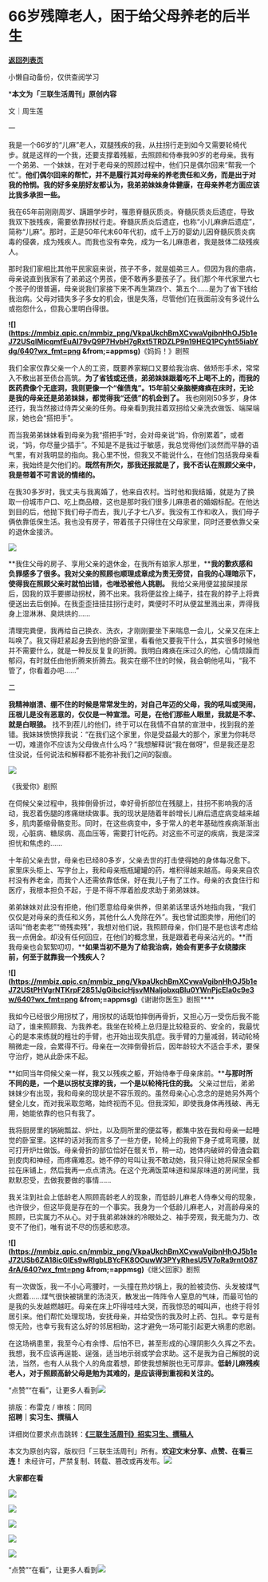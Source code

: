 # 66岁残障老人，困于给父母养老的后半生

[**返回列表页**](/gzh/三联生活周刊)

小懒自动备份，仅供查阅学习

***本文为「三联生活周刊」原创内容**

文｜周生莲

一

我是一个66岁的“儿麻”老人，双腿残疾的我，从拄拐行走到如今又需要轮椅代步。就是这样的一个我，还要支撑着残躯，去照顾和侍奉我90岁的老母亲。我有一个弟弟、一个妹妹，在对于老母亲的照顾过程中，他们只是偶尔回来“帮我一个忙”。**他们偶尔回来的帮忙，并不是履行其对母亲的养老责任和义务，而是出于对我的怜悯。我的好多亲朋好友都认为，我弟弟妹妹身体健康，在母亲养老方面应该比我多承担一些。**

我在65年前刚刚周岁、蹒跚学步时，罹患脊髓灰质炎。脊髓灰质炎后遗症，导致我双下肢残疾，需要依靠拐杖行走。脊髓灰质炎后遗症，也称“小儿麻痹后遗症”，简称“儿麻”。那时，正是50年代末60年代初，成千上万的婴幼儿因脊髓灰质炎病毒的侵袭，成为残疾人。而我也没有幸免，成为一名儿麻患者，我是肢体二级残疾人。

那时我们家相比其他平民家庭来说，孩子不多，就是姐弟三人。但因为我的患病，母亲说直到我家有了弟弟这个男孩，便不敢再多要孩子了。我们那个年代家里六七个孩子的很普遍，母亲说我们家接下来不再生第四个、第五个……是为了省下钱给我治病。父母对错失多子多女的机会，很是失落，尽管他们在我面前没有多说什么或抱怨什么，但我心里明白得很。

**![](https://mmbiz.qpic.cn/mmbiz_png/VkpaUkchBmXCvwaVgibnHhOJ5b1eJ72USqlMicqmfEuAI79vQ9P7HvbH7gRxt5TRDZLP9n19HEQ1PCyht55iabYdg/640?wx_fmt=png
&from;=appmsg)**《妈妈！》剧照

我们全家仅靠父亲一个人的工资，既要养家糊口又要给我治病、做矫形手术，常常入不敷出甚至债台高筑。**为了省钱或还债，弟弟妹妹跟着吃不上喝不上的，而我的医药费像个无底洞，我则更像一个“催债鬼”。15年前父亲脑梗瘫痪在床时，无论是我的母亲还是弟弟妹妹，都觉得我“还债”的机会到了。**
我也刚刚50多岁，身体还行，我当然接过侍弄父亲的任务。母亲看到我拄着双拐给父亲洗衣做饭、端屎端尿，她也会“搭把手”。

而当我弟弟妹妹看到母亲为我“搭把手”时，会对母亲说“妈，你别累着”，或者说，“妈，你尽量少插手”。不知是不是我过于敏感，我总觉得他们淡然而平静的语气里，有对我明显的指向。我心里不悦，但我又不能说什么，在他们包括我母亲看来，我始终是欠他们的。**既然有所欠，那我还报就是了，我不否认在照顾父亲中，我是带着不可言说的情绪的。**

在我30多岁时，我丈夫与我离婚了，他来自农村。当时他和我结婚，就是为了换取一份城市户口、吃上商品粮，这也是那时我们很多儿麻患者的婚姻标配。在他达到目的后，他抛下我们母子而去，我儿子才七八岁。我没有工作和收入，我们母子俩依靠低保生活。我也没有房子，带着孩子只得住在父母家里，同时还要依靠父亲的退休金接济。

![](https://mmbiz.qpic.cn/mmbiz_png/c2Sib3Mp7pON2icPvaL0zFqgnYYKQ3R0XZuU44O4lM0wazkT6T4xDzhn2RH1FPj0e0ekv5sExhTprW9xOibVQ0wjQ/640?wx_fmt=png&from;=appmsg)

**我住父母的房子、享用父亲的退休金，在我所有娘家人那里，****我的歉疚感和负罪感多了很多。我对父亲的照顾也顺理成章成为责无旁贷，自我的心理暗示下，使得我在照顾父亲时就怕出错，也唯恐被他人挑剔。**
我给父亲用便盆接屎接尿后，因我的双手要挪动拐杖，腾不出来。我将便盆拴上绳子，挂在我的脖子上将粪便送出去后倒掉。在我歪歪扭扭拄拐行走时，粪便时不时从便盆里溅出来，弄得我身上湿淋淋、臭烘烘的……

清理完粪便，我再给自己换衣、洗衣，才刚刚要坐下来喘息一会儿，父亲又在床上叫唤了。我又得赶紧起身去到他的卧室里，看看他又要我干什么，其实很多时候他并不需要什么，就是一种反反复复的折腾。我明白瘫痪在床过久的他，心情烦躁而郁闷，有时就任由他折腾来折腾去。我实在绷不住的时候，我会朝他吼叫，“我不管了，你看着办吧……”

二

**我精神崩溃、绷不住的时候是常常发生的，对自己年迈的父母，我的吼叫或哭闹，压根儿是没有恶意的，仅仅是一种宣泄。可是，在他们那些人眼里，我就是不孝、就是白眼狼。**
找不到茬儿的他们，终于可以在我情不自禁的宣泄中，找到我的差错。我妹妹愤愤㨃我说：“在我们这个家里，你是受益最大的那个，家里为你耗尽一切，难道你不应该为父母做点什么吗？”我想解释说“我在做呀”，但是我还是忍住没说，任何说法和解释都不能弥补我们之间的裂痕。

![](https://mmbiz.qpic.cn/mmbiz_jpg/c2Sib3Mp7pON2icPvaL0zFqgnYYKQ3R0XZL0iaWH6AvkDUYtbsJyxHmRtibUAhaYfjC8ZJeDibABt0HYpblxXU3RNNw/640?wx_fmt=jpeg&from;=appmsg)

《我爱你》剧照

在伺候父亲过程中，我摔倒骨折过，幸好骨折部位在残腿上，拄拐不影响我的活动，我忍着伤腿的疼痛继续做事。我的现状是随着年龄增长儿麻后遗症病变越来越多，肌肉萎缩骨骼变形。同时，在这些病变中，多于常人的老年基础性疾病渐渐出现，心脏病、糖尿病、高血压等，需要打针吃药。对这些不可逆的疾病，我是深深担忧和焦虑的……

十年前父亲去世，母亲也已经80多岁，父亲去世的打击使得她的身体每况愈下。家里床头柜上、写字台上，我和母亲瓶瓶罐罐的药，堆积得越来越高。母亲来自农村没有养老金，而我个人还需依靠低保，好在我儿子有了工作。母亲的衣食住行和医疗，我根本担负不起，于是不得不厚着脸皮求助于弟弟妹妹。

弟弟妹妹对此没有拒绝，他们愿意给母亲供养，但弟弟话里话外地指向我，“我们仅仅是对母亲的责任和义务，其他什么人免除在外”。我也曾试图卖惨，用他们的话叫“倚老卖老”“倚残卖残”，我想对他们说，我照顾母亲，你们是不是也该考虑给我一点佣金。却没有任何回应，在他们的概念里，我是跟着老母亲沾光的。**而我母亲也会絮絮叨叨，****如果当初不是为了给我治病，她会有更多子女绕膝床前，何至于就靠我一个残疾人？**

****![](https://mmbiz.qpic.cn/mmbiz_png/VkpaUkchBmXCvwaVgibnHhOJ5b1eJ72UStPHVgrNTKrpF2851JgGibcicHjsvMNaljobxqBlu0YWnPjcEIa0c9e3w/640?wx_fmt=png
&from;=appmsg)****《谢谢你医生》剧照****

我如今已经很少用拐杖了，用拐杖的话既怕摔倒再骨折，又担心万一受伤后我不能动了，谁来照顾我、为我养老。我坐在轮椅上总归是比较稳妥的、安全的，我最忧心的是本来练就的粗壮的手臂，也开始出现失肌症。我手臂的力量减弱，转动轮椅稍微走一段，会累得不行。母亲在一次摔倒骨折后，因年龄较大不适合手术，要保守治疗，她从此卧床不起。

**如同当年伺候父亲一样，我又以残疾之躯，开始侍奉于母亲床前。****与那时所不同的是，一个是以拐杖支撑的我，一个是以轮椅托住的我。**
父亲过世后，弟弟妹妹少有出现，我和母亲的现状是不容乐观的。虽然母亲心心念念的是她另外两个健全儿女，而对我采取忽略，始终视而不见。但我深知，即使我身体再残破、再无用，她能依靠的也只有我了。

我将厨房里的锅碗瓢盆、炉灶，以及厕所里的便盆等，都集中放在我和母亲一起睡觉的卧室里。这样的话对我而言多了一些方便，轮椅上的我俯下身子或弯弯腰，就可打开炉灶做饭。母亲骨折的部位恰好在髋关节，稍一动，她体内破碎的骨渣会戳到皮肉和神经，而疼痛难忍。她不停的号叫让我不敢动她，我只得让她将屎尿全都拉在床铺上，然后我再一点点清洗。在这个充满饭菜味道和屎尿味道的房间里，我默默忍受，去做我要做的事情……

我关注到社会上低龄老人照顾高龄老人的现象，而低龄儿麻老人侍奉父母的现象，也许很少，但这毕竟是存在的一个事实。我身为一个低龄儿麻老人，对高龄母亲的照顾，已实属力不从心。对于我弟弟妹妹的冷眼处之、袖手旁观，我无能为力、改变不了他们，唯有说不尽的伤感和悲凉。

**![](https://mmbiz.qpic.cn/mmbiz_png/VkpaUkchBmXCvwaVgibnHhOJ5b1eJ72USb6ZA18icGlEs9wRIgbLBYcFK8OOuwW3PYyRhesU5V7oRa9rntO874rA/640?wx_fmt=png
&from;=appmsg)**《继父回家》剧照

有一次做饭，我一不小心弯腰时，一头撞在热炒锅上，我的脸被烫伤、头发被煤气火燃着……煤气很快被锅里的汤浇灭，散发出一阵阵令人窒息的气味，而最可怕的是我的头发越燃越旺。母亲在床上吓得哇哇大哭，而我惊恐的喊叫声，也终于将邻居引来。他们帮忙处理现场，安抚母亲，并给受伤的我及时上药、包扎。幸亏是有惊无险，也幸亏我有这么好的邻居相助，这才避免一场可能引起更大祸患的悲剧。

在这场祸患里，我至今心有余悸、后怕不已，甚至形成的心理阴影久久挥之不去。我想，我不应该再逞能、逞强，适当地示弱或学会求助。这不是我为自己解脱的说法，当然，也有人从我个人的角度着想，即使我想解脱也无可厚非。**低龄儿麻残疾老人，对于照顾高龄父母是勉为其难的，是应该得到重视和关注的。**

“点赞”“在看”，让更多人看到![](https://mmbiz.qpic.cn/mmbiz_gif/c2Sib3Mp7pON9hkSZwdTibRHNZSMPyiapUCHJwlyoZVBC3SfmPmF0VKjkm3NiaToQloHFJ6icyicqZnqgXp6pSQJt5gg/640?wx_fmt=gif&from;=appmsg&wxfrom;=5&wx;_lazy=1&tp;=wxpic)  
  
  
  
  
  
排版：布雷克 / 审核：同同  
**招聘｜实习生、撰稿人**  

详细岗位要求点击跳转：[**《三联生活周刊》招实习生、撰稿人**](http://mp.weixin.qq.com/s?__biz=MTc5MTU3NTYyMQ==&mid=2651136871&idx=3&sn=f1c0777fe9d31881e5dfca68ebc2937f&chksm=5907324d6e70bb5b3546dfe1c7b31b5fe05664bebbf36356ba9a1a352e0678444cad62875ad4&scene=21#wechat_redirect)

本文为原创内容，版权归「三联生活周刊」所有。**欢迎文末分享、点赞、在看三连！**
未经许可，严禁复制、转载、篡改或再发布。![](https://mmbiz.qpic.cn/sz_mmbiz_png/Gg7Qtoh7Aic9ZTmAdCc80b4nD7xicgPt863QWU7oNswDx19XrjfTtSl8QwatY2EEZGuNd1WRRiapDZjcDhTnNYmBg/640?wx_fmt=other&wxfrom;=5&wx;_lazy=1&wx;_co=1&retryload;=1&tp;=webp)

**大家都在看**

  
[![](https://mmbiz.qpic.cn/mmbiz_jpg/c2Sib3Mp7pOPiavdhhC3HzGLz6alZxrZamdA97Au2ec9GajagNSjY2SFlTuDGKCrVJTDxoNUZXkk8LU9974Pn8Jg/640?wx_fmt=jpeg&from;=appmsg&wxfrom;=5&wx;_lazy=1&wx;_co=1&tp;=wxpic)](http://mp.weixin.qq.com/s?__biz=MTc5MTU3NTYyMQ==&mid=2651470358&idx=1&sn=c62ec97c7a061648267c6adc4f9a940b&chksm=59082b3c6e7fa22af3e3eb26c62d4fd839e2fd1611333b291f897b1d0f8d93285b99c3a64bff&scene=21#wechat_redirect)

[![](https://mmbiz.qpic.cn/mmbiz_jpg/c2Sib3Mp7pOPm5nYC0TSePu6o6pl7DhZrn06mOuNrf2DRz5ErrJgDic63mmMhnzlvOMiaDjoP9ibpUKibUKrPJticv4A/640?wx_fmt=jpeg&from;=appmsg&wxfrom;=5&wx;_lazy=1&wx;_co=1&tp;=wxpic)](http://mp.weixin.qq.com/s?__biz=MTc5MTU3NTYyMQ==&mid=2651470516&idx=1&sn=0c464715830dfeea1627d98a9abb9d2c&chksm=59082b9e6e7fa2883d827dceec1028d74010c8155be0652354db9b099a4adaf9732ae407dfea&scene=21#wechat_redirect)

[![](https://mmbiz.qpic.cn/mmbiz_jpg/c2Sib3Mp7pOO3xPxIedttEV70o9vfc75x8KhcjZblL7XK1Mg65poHbib0r5rUZXrksFL6IsFibykG6sKlmfIb72jg/640?wx_fmt=jpeg&from;=appmsg&wxfrom;=13&wx;_lazy=1&wx;_co=1&tp;=wxpic)](http://mp.weixin.qq.com/s?__biz=MTc5MTU3NTYyMQ==&mid=2651466051&idx=1&sn=5e1c1f01e24ee155c8d51ca046f313fc&chksm=590838696e7fb17f6a12755682ed64beed18fa2f5d1e80dcdedada0f99d7e12093fa55e5eecf&scene=21#wechat_redirect)

  

![](https://mmbiz.qpic.cn/sz_mmbiz_png/Gg7Qtoh7Aic9ZTmAdCc80b4nD7xicgPt86k1kgpU51hWCHjV92ryhVW35PLCvLhxLw9XDhXjgeDyZhHSx5EbRcfg/640?wx_fmt=other&wxfrom;=13&wx;_lazy=1&wx;_co=1&retryload;=2&tp;=webp)

  
[![](https://mmbiz.qpic.cn/mmbiz_jpg/c2Sib3Mp7pONuwrdetOsWUZLdDE1J39mLibBBe0vPzCKS1topq8p9JgG9O86KDCNS3SZl7Paa1d80gvHIBg9C0cw/640?wx_fmt=jpeg&from;=appmsg&wxfrom;=13&wx;_lazy=1&wx;_co=1&tp;=wxpic)]()  
  
“点赞”“在看”，让更多人看到![](https://mmbiz.qpic.cn/mmbiz_gif/c2Sib3Mp7pON9hkSZwdTibRHNZSMPyiapUCHJwlyoZVBC3SfmPmF0VKjkm3NiaToQloHFJ6icyicqZnqgXp6pSQJt5gg/640?wx_fmt=gif&from;=appmsg&wxfrom;=13&wx;_lazy=1&tp;=wxpic)

